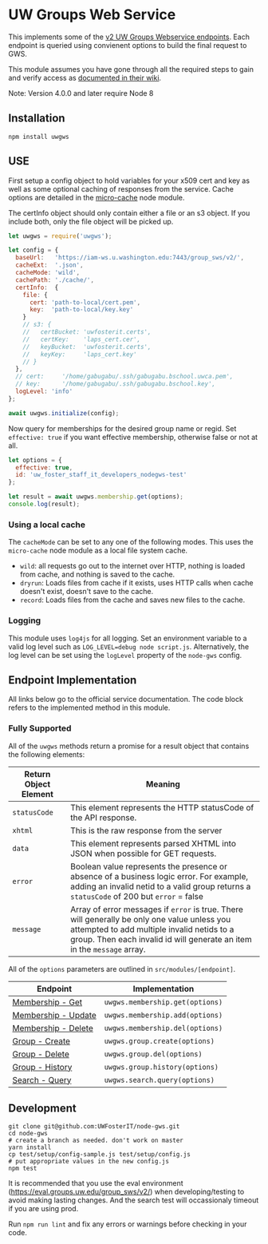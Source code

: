 # UW Groups Web Service

This implements some of the [v2 UW Groups Webservice endpoints](https://wiki.cac.washington.edu/display/infra/Groups+Web+Service+REST+API). Each endpoint is queried using convienent options to build the final request to GWS.

This module assumes you have gone through all the required steps to gain and verify access as [documented in their wiki](https://wiki.cac.washington.edu/display/infra/Groups+Web+Service+REST+API).

Note: Version 4.0.0 and later require Node 8

## Installation

    npm install uwgws

## USE

First setup a config object to hold variables for your x509 cert and key as well as some optional caching of responses from the service. Cache options are detailed in the [micro-cache](https://www.npmjs.com/package/micro-cache) node module.

The certInfo object should only contain either a file or an s3 object. If you include both, only the file object will be picked up.

```JavaScript
let uwgws = require('uwgws');

let config = {
  baseUrl:   'https://iam-ws.u.washington.edu:7443/group_sws/v2/',
  cacheExt:  '.json',
  cacheMode: 'wild',
  cachePath: './cache/',
  certInfo:  {
    file: {
      cert: 'path-to-local/cert.pem',
      key:  'path-to-local/key.key'
    }
    // s3: {
    //   certBucket: 'uwfosterit.certs',
    //   certKey:    'laps_cert.cer',
    //   keyBucket:  'uwfosterit.certs',
    //   keyKey:     'laps_cert.key'
    // }
  },
  // cert:     '/home/gabugabu/.ssh/gabugabu.bschool.uwca.pem',
  // key:      '/home/gabugabu/.ssh/gabugabu.bschool.key',
  logLevel: 'info'
};

await uwgws.initialize(config);
```

Now query for memberships for the desired group name or regid. Set `effective: true` if you want effective membership, otherwise false or not at all.

```JavaScript
let options = {
  effective: true,
  id: 'uw_foster_staff_it_developers_nodegws-test'
};

let result = await uwgws.membership.get(options);
console.log(result);
```

### Using a local cache

The `cacheMode` can be set to any one of the following modes. This uses the `micro-cache` node module as a local file system cache.

- `wild`: all requests go out to the internet over HTTP, nothing is loaded from cache, and nothing is saved to the cache.
- `dryrun`: Loads files from cache if it exists, uses HTTP calls when cache doesn't exist, doesn't save to the cache.
- `record`: Loads files from the cache and saves new files to the cache.

### Logging

This module uses `log4js` for all logging. Set an environment variable to a valid log level such as `LOG_LEVEL=debug node script.js`. Alternatively, the log level can be set using the `logLevel` property of the `node-gws` config.

## Endpoint Implementation

All links below go to the official service documentation. The code block refers to the implemented method in this module.

### Fully Supported

All of the `uwgws` methods return a promise for a result object that contains the following elements:

Return Object Element | Meaning
---------- | ---------------
`statusCode` | This element represents the HTTP statusCode of the API response.
`xhtml` | This is the raw response from the server
`data` | This element represents parsed XHTML into JSON when possible for GET requests.
`error` | Boolean value represents the presence or absence of a business logic error. For example, adding an invalid netid to a valid group returns a `statusCode` of 200 but `error` = false
`message` | Array of error messages if `error` is true. There will generally be only one value unless you attempted to add multiple invalid netids to a group. Then each invalid id will generate an item in the `message` array.

All of the `options` parameters are outlined in `src/modules/[endpoint]`.

Endpoint  | Implementation
------------- | -------------
[Membership - Get](https://wiki.cac.washington.edu/display/infra/Groups+WebService+Get+Members)  | `uwgws.membership.get(options)`
[Membership - Update](https://wiki.cac.washington.edu/display/infra/Groups+WebService+Update+Members)  | `uwgws.membership.add(options)`
[Membership - Delete](https://wiki.cac.washington.edu/display/infra/Groups+WebService+Delete+Members)  | `uwgws.membership.del(options)`
[Group - Create](https://wiki.cac.washington.edu/display/infra/Groups+WebService+Create+Group)  | `uwgws.group.create(options)`
[Group - Delete](https://wiki.cac.washington.edu/display/infra/Groups+WebService+Delete+Group)  | `uwgws.group.del(options)`
[Group - History](https://wiki.cac.washington.edu/display/infra/Groups+WebService+Get+History) | `uwgws.group.history(options)`
[Search - Query](https://wiki.cac.washington.edu/display/infra/Groups+WebService+Search) | `uwgws.search.query(options)`

## Development

    git clone git@github.com:UWFosterIT/node-gws.git
    cd node-gws
    # create a branch as needed. don't work on master
    yarn install
    cp test/setup/config-sample.js test/setup/config.js
    # put appropriate values in the new config.js
    npm test

It is recommended that you use the eval environment (https://eval.groups.uw.edu/group_sws/v2/) when developing/testing to avoid making lasting changes. And the search test will occassionaly timeout if you are using prod.

Run `npm run lint` and fix any errors or warnings before checking in your code.